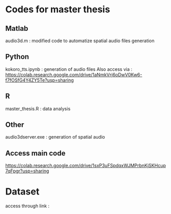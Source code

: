# Codes for master thesis

## Matlab
audio3d.m : modified code to automatize spatial audio files generation

## Python
kokoro_tts.ipynb : generation of audio files 
Also access via : https://colab.research.google.com/drive/1aNmkVrj6oDwV0Kw6-f7fOSfG4Y4ZY5Te?usp=sharing

## R
master_thesis.R : data analysis

## Other
audio3dserver.exe : generation of spatial audio

## Access main code 
https://colab.research.google.com/drive/1sxP3uFSpdqxWJMPrbnKjSKHcup7qFpgr?usp=sharing

# Dataset
access through link : 

